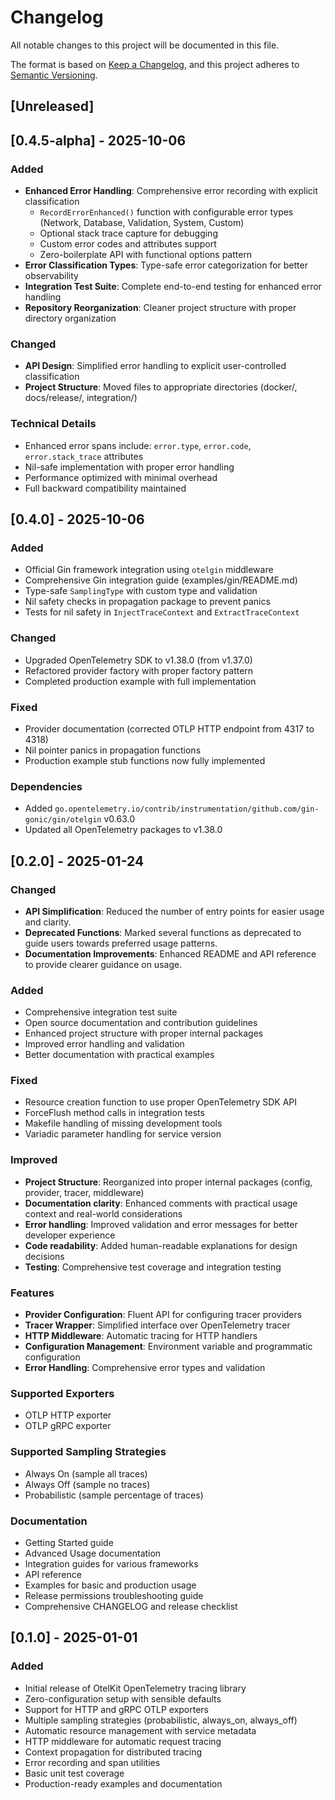 # Changelog

All notable changes to this project will be documented in this file.

The format is based on [Keep a Changelog](https://keepachangelog.com/en/1.0.0/),
and this project adheres to [Semantic Versioning](https://semver.org/spec/v2.0.0.html).

## [Unreleased]

## [0.4.5-alpha] - 2025-10-06

### Added
- **Enhanced Error Handling**: Comprehensive error recording with explicit classification
  - `RecordErrorEnhanced()` function with configurable error types (Network, Database, Validation, System, Custom)
  - Optional stack trace capture for debugging
  - Custom error codes and attributes support
  - Zero-boilerplate API with functional options pattern
- **Error Classification Types**: Type-safe error categorization for better observability
- **Integration Test Suite**: Complete end-to-end testing for enhanced error handling
- **Repository Reorganization**: Cleaner project structure with proper directory organization

### Changed
- **API Design**: Simplified error handling to explicit user-controlled classification
- **Project Structure**: Moved files to appropriate directories (docker/, docs/release/, integration/)

### Technical Details
- Enhanced error spans include: `error.type`, `error.code`, `error.stack_trace` attributes
- Nil-safe implementation with proper error handling
- Performance optimized with minimal overhead
- Full backward compatibility maintained

## [0.4.0] - 2025-10-06

### Added
- Official Gin framework integration using `otelgin` middleware
- Comprehensive Gin integration guide (examples/gin/README.md)
- Type-safe `SamplingType` with custom type and validation
- Nil safety checks in propagation package to prevent panics
- Tests for nil safety in `InjectTraceContext` and `ExtractTraceContext`

### Changed
- Upgraded OpenTelemetry SDK to v1.38.0 (from v1.37.0)
- Refactored provider factory with proper factory pattern
- Completed production example with full implementation

### Fixed
- Provider documentation (corrected OTLP HTTP endpoint from 4317 to 4318)
- Nil pointer panics in propagation functions
- Production example stub functions now fully implemented

### Dependencies
- Added `go.opentelemetry.io/contrib/instrumentation/github.com/gin-gonic/gin/otelgin` v0.63.0
- Updated all OpenTelemetry packages to v1.38.0

## [0.2.0] - 2025-01-24

### Changed
- **API Simplification**: Reduced the number of entry points for easier usage and clarity.
- **Deprecated Functions**: Marked several functions as deprecated to guide users towards preferred usage patterns.
- **Documentation Improvements**: Enhanced README and API reference to provide clearer guidance on usage.

### Added
- Comprehensive integration test suite
- Open source documentation and contribution guidelines
- Enhanced project structure with proper internal packages
- Improved error handling and validation
- Better documentation with practical examples

### Fixed
- Resource creation function to use proper OpenTelemetry SDK API
- ForceFlush method calls in integration tests
- Makefile handling of missing development tools
- Variadic parameter handling for service version

### Improved
- **Project Structure**: Reorganized into proper internal packages (config, provider, tracer, middleware)
- **Documentation clarity**: Enhanced comments with practical usage context and real-world considerations
- **Error handling**: Improved validation and error messages for better developer experience
- **Code readability**: Added human-readable explanations for design decisions
- **Testing**: Comprehensive test coverage and integration testing

### Features
- **Provider Configuration**: Fluent API for configuring tracer providers
- **Tracer Wrapper**: Simplified interface over OpenTelemetry tracer
- **HTTP Middleware**: Automatic tracing for HTTP handlers
- **Configuration Management**: Environment variable and programmatic configuration
- **Error Handling**: Comprehensive error types and validation

### Supported Exporters
- OTLP HTTP exporter
- OTLP gRPC exporter

### Supported Sampling Strategies
- Always On (sample all traces)
- Always Off (sample no traces)
- Probabilistic (sample percentage of traces)

### Documentation
- Getting Started guide
- Advanced Usage documentation
- Integration guides for various frameworks
- API reference
- Examples for basic and production usage
- Release permissions troubleshooting guide
- Comprehensive CHANGELOG and release checklist

## [0.1.0] - 2025-01-01

### Added
- Initial release of OtelKit OpenTelemetry tracing library
- Zero-configuration setup with sensible defaults
- Support for HTTP and gRPC OTLP exporters
- Multiple sampling strategies (probabilistic, always_on, always_off)
- Automatic resource management with service metadata
- HTTP middleware for automatic request tracing
- Context propagation for distributed tracing
- Error recording and span utilities
- Basic unit test coverage
- Production-ready examples and documentation
